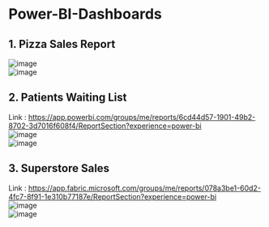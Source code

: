﻿# Power-BI-Dashboards
## 1. Pizza Sales Report
![image](https://github.com/Shlok-21/Power-BI-Dashboards/assets/91182775/93093c22-25e5-4998-b625-14c73fe27646) <br>
![image](https://github.com/Shlok-21/Power-BI-Dashboards/assets/91182775/1462bf23-dd8b-4413-9ff8-c34a6f68df44)


## 2. Patients Waiting List
Link : https://app.powerbi.com/groups/me/reports/6cd44d57-1901-49b2-8702-3d7016f608f4/ReportSection?experience=power-bi<br>
![image](https://github.com/Shlok-21/StudentsPerformance/assets/91182775/46361ba5-c185-44d3-8c4b-03e4769317ae) <br>
![image](https://github.com/Shlok-21/StudentsPerformance/assets/91182775/bd19e152-2325-4d59-9e90-f410beadd042)

## 3. Superstore Sales
Link : https://app.fabric.microsoft.com/groups/me/reports/078a3be1-60d2-4fc7-8f91-1e310b77187e/ReportSection?experience=power-bi<br>
![image](https://github.com/Shlok-21/Power-BI-Dashboards/assets/91182775/9054fef9-7514-4435-a52c-9130707efc6f)<br>
![image](https://github.com/Shlok-21/Power-BI-Dashboards/assets/91182775/51ed2d14-0cd0-4f58-92ec-6a9aac1b038d)

